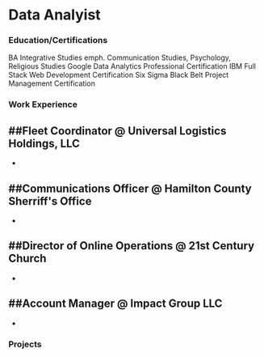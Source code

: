 # Data Analyist

### Education/Certifications
BA Integrative Studies emph. Communication Studies, Psychology, Religious Studies
Google Data Analytics Professional Certification
IBM Full Stack Web Development Certification
Six Sigma Black Belt Project Management Certification

### Work Experience
##Fleet Coordinator @ Universal Logistics Holdings, LLC
- 
- 

##Communications Officer @ Hamilton County Sherriff's Office
- 
- 

##Director of Online Operations @ 21st Century Church
- 
- 

##Account Manager @ Impact Group LLC
- 
- 

### Projects
